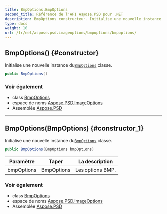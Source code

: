 ```yaml
---
title: BmpOptions.BmpOptions
second_title: Référence de l'API Aspose.PSD pour .NET
description: BmpOptions constructeur. Initialise une nouvelle instance duBmpOptions classe.
type: docs
weight: 10
url: /fr/net/aspose.psd.imageoptions/bmpoptions/bmpoptions/
---
```

## BmpOptions() {#constructor}

Initialise une nouvelle instance du[`BmpOptions`](../) classe.

```csharp
public BmpOptions()
```

### Voir également

* class [BmpOptions](../)
* espace de noms [Aspose.PSD.ImageOptions](../../bmpoptions/)
* Assemblée [Aspose.PSD](../../../)

---

## BmpOptions(BmpOptions) {#constructor_1}

Initialise une nouvelle instance du[`BmpOptions`](../) classe.

```csharp
public BmpOptions(BmpOptions bmpOptions)
```

| Paramètre | Taper | La description |
| --- | --- | --- |
| bmpOptions | BmpOptions | Les options BMP. |

### Voir également

* class [BmpOptions](../)
* espace de noms [Aspose.PSD.ImageOptions](../../bmpoptions/)
* Assemblée [Aspose.PSD](../../../)


